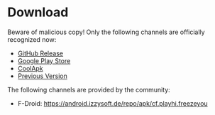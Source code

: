 # Download
Beware of malicious copy! Only the following channels are officially recognized now:
* [GitHub Release](https://github.com/FreezeYou/FreezeYou/releases)
* [Google Play Store](https://play.google.com/store/apps/details?id=cf.playhi.freezeyou)
* [CoolApk](https://www.coolapk.com/apk/165728)
* [Previous Version](../changelog/)

The following channels are provided by the community: 
* F-Droid: <https://android.izzysoft.de/repo/apk/cf.playhi.freezeyou>

